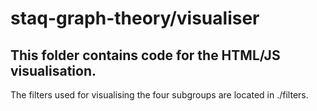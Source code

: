 # staq-graph-theory/visualiser
## This folder contains code for the HTML/JS visualisation.
The filters used for visualising the four subgroups are located in ./filters.
